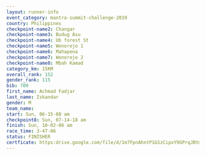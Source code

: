```yaml
---
layout: runner-info 
event_category: mantra-summit-challenge-2019 
country: Philippines
checkpoint-name2: Changar
checkpoint-name3: Budug Asu
checkpoint-name4: Ub forest St
checkpoint-name5: Wonorejo 1
checkpoint-name6: Mahapena
checkpoint-name7: Wonorejo 2
checkpoint-name8: Mbah Kamad
category_km: 15KM 
overall_rank: 152
gender_rank: 115
bib: 700
first_name: Achmad Fadjar
last_name: Iskandar
gender: M
team_name: 
start: Sun, 06-15-00 am
checkpoint8: Sun, 07-14-18 am
finish: Sun, 10-02-06 am
race_time: 3-47-06
status: FINISHER
certficate: https:drive.google.com/file/d/1m7FpnAhntP1GSzCipxY9GPrqJBtmzU1m/view?usp=sharing
---
```

